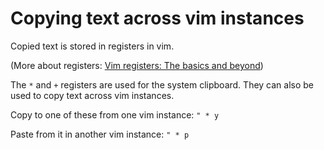# Copying text across vim instances

Copied text is stored in registers in vim.

(More about registers: [Vim registers: The basics and beyond](https://www.brianstorti.com/vim-registers/))

The `*` and `+` registers are used for the system clipboard. They can also be used to copy text across vim instances.

Copy to one of these from one vim instance: `" * y`

Paste from it in another vim instance: `" * p`
